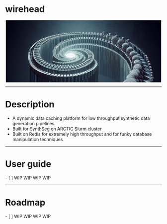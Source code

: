 <h1>wirehead</h1>

<div style="text-align:center; height:200px; overflow:hidden;">
  <img src="assets/wirehead.jpeg" alt="Wirehead" style="width:500px; object-fit:crop;">
</div>

---

<h1>Description</h1>

* A dynamic data caching platform for low throughput synthetic data generation pipelines
* Built for SynthSeg on ARCTIC Slurm cluster
* Built on Redis for extremely high throughput and for funky database manipulation techniques

---

<h1>User guide</h1>
- [ ] WIP WIP WIP WIP

---

<h1>Roadmap</h1>
- [ ] WIP WIP WIP WIP
